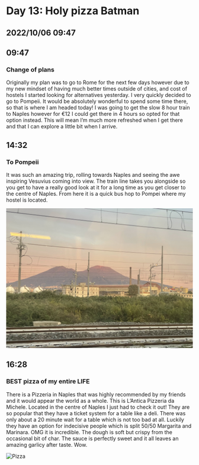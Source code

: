 # Day 13: Holy pizza Batman
## 2022/10/06 09:47

## 09:47
### Change of plans

Originally my plan was to go to Rome for the next few days however due to my new mindset of having much better times outside of cities, and cost of hostels I started looking for alternatives yesterday. I very quickly decided to go to Pompeii. It would be absolutely wonderful to spend some time there, so that is where I am headed today! I was going to get the slow 8 hour train to Naples however for €12 I could get there in 4 hours so opted for that option instead. This will mean I’m much more refreshed when I get there and that I can explore a little bit when I arrive. 

## 14:32
### To Pompeii

It was such an amazing trip, rolling towards Naples and seeing the awe inspiring Vesuvius coming into view. The train line takes you alongside so you get to have a really good look at it for a long time as you get closer to the centre of Naples. 
From here it is a quick bus hop to Pompei where my hostel is located. 

![View of Vesuvius from the train](https://raw.githubusercontent.com/benknight135/thirty-knights-posts/main/data/day13/train-view.jpeg)

## 16:28
### BEST pizza of my entire LIFE

There is a Pizzeria in Naples that was highly recommended by my friends and it would appear the world as a whole. This is L’Antica Pizzeria da Michele. Located in the centre of Naples I just had to check it out!
They are so popular that they have a ticket system for a table like a deli. There was only about a 20 minute wait for a table which is not too bad at all. Luckily they have an option for indecisive people which is split 50/50 Margarita and Marinara. OMG it is incredible. The dough is soft but crispy from the occasional bit of char. The sauce is perfectly sweet and it all leaves an amazing garlicy after taste. Wow.

![Pizza](https://raw.githubusercontent.com/benknight135/thirty-knights-posts/main/data/day13/pizza.jpeg)
